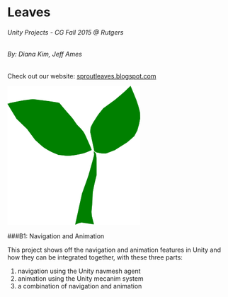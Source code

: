 # Leaves
###### Unity Projects - CG Fall 2015 @ Rutgers
###### By: *Diana Kim, Jeff Ames*
Check out our website: [sproutleaves.blogspot.com](https://sproutleaves.blogspot.com/ "Leaves website")

<img src="leaves.png" width="300" height="314" alt="leaves logo"/>

###B1: Navigation and Animation

This project shows off the navigation and animation features in Unity
and how they can be integrated together, with these three parts:

1. navigation using the Unity navmesh agent
2. animation using the Unity mecanim system
3. a combination of navigation and animation

<!--
###B2: Inverse Kinematics
1. I am a hard project!
2. Features
3. Description

###B3: Behavior Trees
1. I am a cool project!
2. Features
3. Description

###B4: Interactive Narrative Game
1. I am a real project!
2. Features
3. Description
-->
